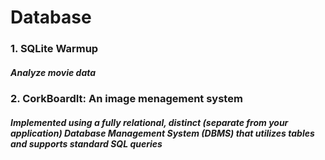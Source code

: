 # Database

### 1. SQLite Warmup
##### Analyze movie data

### 2. CorkBoardIt: An image menagement system
##### Implemented using a fully relational, distinct (separate from your application) Database Management System (DBMS) that utilizes tables and supports standard SQL queries
